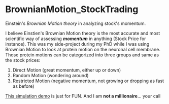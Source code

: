 # BrownianMotion_StockTrading
Einstein's _Brownian Motion theory_ in analyzing stock's momentum.

I believe Einstien's Brownian Motion theory is the most accurate and most scientific way of assessing **_momentum_** in anything (Stock Price for instance). This was my side-project during my PhD while I was using Brownian Motion to look at protein motion on the neuronal cell membrane. Those protein motions can be categorized into three groups and same as the stock prices: 

1.  Direct Motion (great momentum, either up or down)
2.  Random Motion (wondering around)
3.  Restricted Motion (negative momentum, not growing or dropping as fast as before)

[This simulation demo](https://htmlpreview.github.io/?https://github.com/ccchang0111/StockPrice_vs_BrownianMotion/blob/master/Demo_Stock_Momentum.nb.html) is just for FUN. And I am **not a millionaire**... your call  
